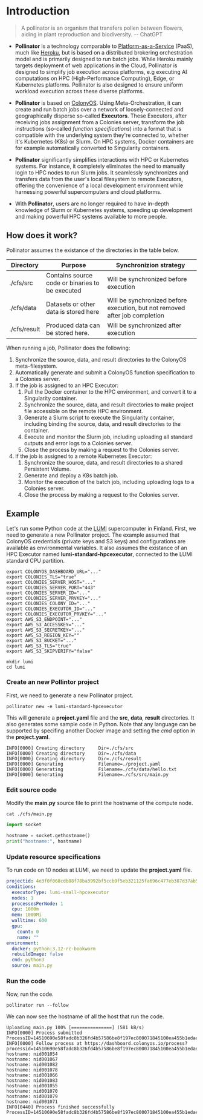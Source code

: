 # Introduction
> A pollinator is an organism that transfers pollen between flowers, aiding in plant reproduction and biodiversity. -- ChatGPT

* **Pollinator** is a technology comparable to [Platform-as-a-Service](https://en.wikipedia.org/wiki/Platform_as_a_service) (PaaS), 
much like [Heroku](https://www.heroku.com), 
but is based on a distributed brokering orchestration model and is primarily designed to run batch jobs. 
While Heroku mainly targets deployment of web applications 
in the Cloud, Pollinator is designed to simplify job execution across platforms, e.g executing AI computations on 
HPC (High-Performance Computing), Edge, or Kubernetes platforms. Pollinator is also designed to ensure uniform workload execution across these diverse platforms.

* **Pollinator** is based on [ColonyOS](https://colonyos.io). Using Meta-Orchestration, it can create and run batch jobs over a network of 
loosely-connected and geographically disperse so-called **Executors**. These Executors, after receiving jobs assignment from a Colonies server, transform the job 
instructions (so-called *function specifications*) into a format that is compatible with the underlying system they're connected to, 
whether it's Kubernetes (K8s) or Slurm. On HPC systems, Docker containers are for example automatically converted to Singularity containers.

* **Pollinator** significantly simplifies interactions with HPC or Kubernetes systems. For instance, it completely eliminates the need to manually
login to HPC nodes to run Slurm jobs. It seamlessly synchronizes and transfers data from the 
user's local filesystem to remote Executors, offering the convenience of a local development environment while harnessing powerful supercomputers 
and cloud platforms.

*  With **Pollinator**, users are no longer required to have in-depth knowledge of Slurm or Kubernetes systems, speeding up development and making 
powerful HPC systems available to more people.

## How does it work? 
Pollinator assumes the existance of the directories in the table below.  

| Directory    | Purpose                                         | Synchronizion strategy                                                      |
|--------------|-------------------------------------------------|-----------------------------------------------------------------------------|
| ./cfs/src    | Contains source code or binaries to be executed | Will be synchronized before execution                                       |
| ./cfs/data   | Datasets or other data is stored here           | Will be synchronized before execution, but not removed after job completion |
| ./cfs/result | Produced data can be stored here.               | Will be synchronized after execution                                        |

When running a job, Pollinator does the following:
1. Synchronize the source, data, and result directories to the ColonyOS meta-filesystem.
2. Automatically generate and submit a ColonyOS function specification to a Colonies server.
2. If the job is assigned to an HPC Executor:
    1. Pull the Docker container to the HPC environment, and convert it to a Singularity container.
    3. Synchronize the source, data, and result directories to make project file accessible on the remote HPC environment.
    4. Generate a Slurm script to execute the Singularity container, including binding the source, data, and result directories to the container.
    5. Execute and monitor the Slurm job, including uploading all standard outputs and error logs to a Colonies server.
    6. Close the process by making a request to the Colonies server.
2. If the job is assigned to a remote Kubernetes Executor:
    1. Synchronize the source, data, and result directories to a shared Persistent Volume.
    2. Generate and deploy a K8s batch job. 
    3. Monitor the execution of the batch job, including uploading logs to a Colonies server.
    4. Close the process by making a request to the Colonies server.

## Example
Let's run some Python code at the [LUMI](https://www.lumi-supercomputer.eu) supercomputer in Finland. First, we need to generate a new Pollinator project.
The example assumed that ColonyOS credentials (private keys and S3 keys) and configurations are available as 
environmental variables. It also assumes the existance of an HPC Executor named **lumi-standard-hpcexecutor**, connected
to the LUMI standard CPU partition.

```console
export COLONYOS_DASHBOARD_URL="..."
export COLONIES_TLS="true"
export COLONIES_SERVER_HOST="..."
export COLONIES_SERVER_PORT="443"
export COLONIES_SERVER_ID="..."
export COLONIES_SERVER_PRVKEY="..."
export COLONIES_COLONY_ID="..."
export COLONIES_EXECUTOR_ID="..."
export COLONIES_EXECUTOR_PRVKEY="..."
export AWS_S3_ENDPOINT="..."
export AWS_S3_ACCESSKEY="..."
export AWS_S3_SECRETKEY="..."
export AWS_S3_REGION_KEY=""
export AWS_S3_BUCKET="..."
export AWS_S3_TLS="true"
export AWS_S3_SKIPVERIFY="false"
```

```console
mkdir lumi
cd lumi
```

### Create an new Pollintor project
First, we need to generate a new Pollinator project.

```console
pollinator new -e lumi-standard-hpcexecutor
```

This will generate a **project.yaml** file and the **src**, **data**, **result** directories. It also generates some sample code in Python. 
Note that any language can be supported by specifing another Docker image and setting the *cmd* option in the **project.yaml**.

```console
INFO[0000] Creating directory     Dir=./cfs/src
INFO[0000] Creating directory     Dir=./cfs/data
INFO[0000] Creating directory     Dir=./cfs/result
INFO[0000] Generating             Filename=./project.yaml
INFO[0000] Generating             Filename=./cfs/data/hello.txt
INFO[0000] Generating             Filename=./cfs/src/main.py
```

### Edit source code
Modify the **main.py** source file to print the hostname of the compute node.
```console
cat ./cfs/main.py
```

```python
import socket

hostname = socket.gethostname()
print("hostname:", hostname)
```

### Update resource specifications
To run code on 10 nodes at LUMI, we need to update the **project.yaml** file.
```yaml
projectid: 4e3f0f068cdb08f78ba3992bf5ccb9f5eb321125fa696c477eb387d37ab5c15f
conditions:
  executorType: lumi-small-hpcexecutor
  nodes: 1
  processesPerNode: 1
  cpu: 1000m
  mem: 1000Mi
  walltime: 600
  gpu:
    count: 0
    name: ""
environment:
  docker: python:3.12-rc-bookworm
  rebuildImage: false
  cmd: python3
  source: main.py
```

### Run the code
Now, run the code.
```console
pollinator run --follow
```

We can now see the hostname of all the host that run the code.
```console
Uploading main.py 100% [===============] (581 kB/s)
INFO[0000] Process submitted                             ProcessID=14510690e58fadc8b326fd4b57586be8f197ec800071845100ea455b1edaed8a
INFO[0000] Follow process at https://dashboard.colonyos.io/process?processid=14510690e58fadc8b326fd4b57586be8f197ec800071845100ea455b1edaed8a
hostname: nid001054
hostname: nid001067
hostname: nid001082
hostname: nid001078
hostname: nid001066
hostname: nid001083
hostname: nid001055
hostname: nid001070
hostname: nid001079
hostname: nid001071
INFO[0440] Process finished successfully                 ProcessID=14510690e58fadc8b326fd4b57586be8f197ec800071845100ea455b1edaed8a
```
